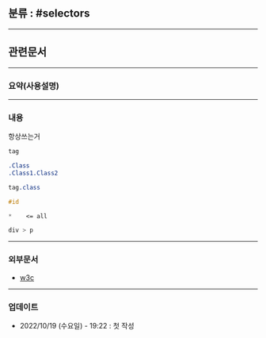 ## 분류 : #selectors

---
## 관련문서

----
### 요약(사용설명)

---
### 내용

항상쓰는거
```css
tag

.Class
.Class1.Class2

tag.class

#id

*    <= all

div > p


```
----
### 외부문서
- [w3c](https://www.w3schools.com/cssref/css_selectors.asp)

----
### 업데이트
-  2022/10/19 (수요일) - 19:22 : 첫 작성

